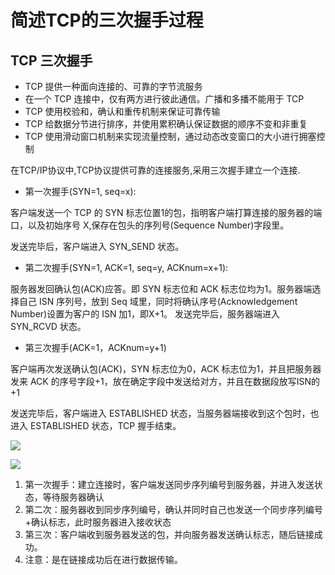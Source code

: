 # 简述TCP的三次握手过程


## TCP 三次握手
* TCP 提供一种面向连接的、可靠的字节流服务
* 在一个 TCP 连接中，仅有两方进行彼此通信。广播和多播不能用于 TCP
* TCP 使用校验和，确认和重传机制来保证可靠传输
* TCP 给数据分节进行排序，并使用累积确认保证数据的顺序不变和非重复
* TCP 使用滑动窗口机制来实现流量控制，通过动态改变窗口的大小进行拥塞控制



在TCP/IP协议中,TCP协议提供可靠的连接服务,采用三次握手建立一个连接.

* 第一次握手(SYN=1, seq=x):

客户端发送一个 TCP 的 SYN 标志位置1的包，指明客户端打算连接的服务器的端口，以及初始序号 X,保存在包头的序列号(Sequence Number)字段里。

发送完毕后，客户端进入 SYN_SEND 状态。

* 第二次握手(SYN=1, ACK=1, seq=y, ACKnum=x+1):

服务器发回确认包(ACK)应答。即 SYN 标志位和 ACK 标志位均为1。服务器端选择自己 ISN 序列号，放到 Seq 域里，同时将确认序号(Acknowledgement Number)设置为客户的 ISN 加1，即X+1。 发送完毕后，服务器端进入 SYN_RCVD 状态。

* 第三次握手(ACK=1，ACKnum=y+1)

客户端再次发送确认包(ACK)，SYN 标志位为0，ACK 标志位为1，并且把服务器发来 ACK 的序号字段+1，放在确定字段中发送给对方，并且在数据段放写ISN的+1

发送完毕后，客户端进入 ESTABLISHED 状态，当服务器端接收到这个包时，也进入 ESTABLISHED 状态，TCP 握手结束。

![](http://img.isylar.com/media/15439924019037.png)

![](http://img.isylar.com/media/15499377203274.jpg)


1. 第一次握手：建立连接时，客户端发送同步序列编号到服务器，并进入发送状态，等待服务器确认
2. 第二次：服务器收到同步序列编号，确认并同时自己也发送一个同步序列编号+确认标志，此时服务器进入接收状态
3. 第三次：客户端收到服务器发送的包，并向服务器发送确认标志，随后链接成功。
4. 注意：是在链接成功后在进行数据传输。
